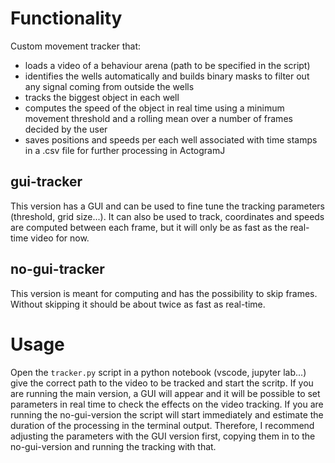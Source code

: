 # Functionality
Custom movement tracker that:
- loads a video of a behaviour arena (path to be specified in the script)
- identifies the wells automatically and builds binary masks to filter out any signal coming from outside the wells
- tracks the biggest object in each well
- computes the speed of the object in real time using a minimum movement threshold and a rolling mean over a number of frames decided by the user
- saves positions and speeds per each well associated with time stamps in a .csv file for further processing in ActogramJ

## gui-tracker
This version has a GUI and can be used to fine tune the tracking parameters (threshold, grid size...).
It can also be used to track, coordinates and speeds are computed between each frame, but it will only be as fast as the real-time video for now.

## no-gui-tracker
This version is meant for computing and has the possibility to skip frames. Without skipping it should be about twice as fast as real-time. 

# Usage
Open the `tracker.py` script in a python notebook (vscode, jupyter lab...) give the correct path to the video to be tracked and start the scritp. If you are running the main version, a GUI will appear and it will be possible to set parameters in real time to check the effects on the video tracking. 
If you are running the no-gui-version the script will start immediately and estimate the duration of the processing in the terminal output. Therefore, I recommend adjusting the parameters with the GUI version first, copying them in to the no-gui-version and running the tracking with that. 
